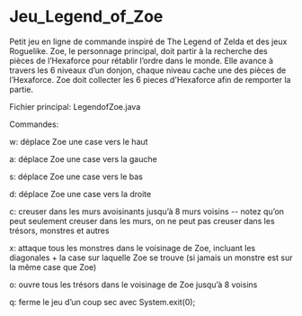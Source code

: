 # Jeu_Legend_of_Zoe
Petit jeu en ligne de commande inspiré de The Legend of Zelda et des jeux Roguelike. Zoe, le personnage principal, doit partir à la recherche des pièces de l’Hexaforce pour rétablir l’ordre dans le monde. Elle avance à travers les 6 niveaux d’un donjon, chaque niveau cache une des pièces de l’Hexaforce. Zoe doit collecter les 6 pieces d'Hexaforce afin de remporter la partie.

Fichier principal: LegendofZoe.java

Commandes:

w: déplace Zoe une case vers le haut

a: déplace Zoe une case vers la gauche

s: déplace Zoe une case vers le bas

d: déplace Zoe une case vers la droite

c: creuser dans les murs avoisinants jusqu’à 8 murs voisins -- notez qu’on peut seulement creuser dans les murs, on ne peut pas creuser dans les trésors, monstres et autres

x: attaque tous les monstres dans le voisinage de Zoe, incluant les diagonales + la case sur laquelle Zoe se trouve (si jamais un monstre est sur la même case que Zoe)

o: ouvre tous les trésors dans le voisinage de Zoe jusqu’à 8 voisins

q: ferme le jeu d’un coup sec avec System.exit(0);

